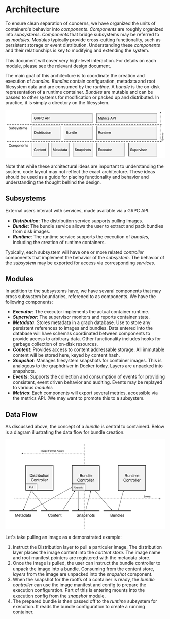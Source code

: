 # Architecture

To ensure clean separation of concerns, we have organized the units of
containerd's behavior into _components_. _Components_ are roughly organized
into _subsystems_. _Components_ that bridge subsystems may be referred to as
_modules_. _Modules_ typically provide cross-cutting functionality, such as
persistent storage or event distribution. Understanding these _components_ and
their relationships is key to modifying and extending the system.

This document will cover very high-level interaction. For details on each
module, please see the relevant design document.

The main goal of this architecture is to coordinate the creation and execution
of _bundles_.  _Bundles_ contain configuration, metadata and root filesystem
data and are consumed by the _runtime_. A _bundle_ is the on-disk
representation of a runtime container. _Bundles_ are mutable and can be passed
to other systems for modification or packed up and distributed. In practice, it
is simply a directory on the filesystem. 

![Architecture](architecture.png)

Note that while these architectural ideas are important to understanding the
system, code layout may not reflect the exact architecture. These ideas should
be used as a guide for placing functionality and behavior and understanding the
thought behind the design.

## Subsystems

External users interact with services, made available via a GRPC API.

- __*Distribution*__: The distribution service supports pulling images.
- __*Bundle*__: The bundle service allows the user to extract and pack bundles
  from disk images.
- __*Runtime*__: The runtime service supports the execution of _bundles_,
  including the creation of runtime containers.

Typically, each subsystem will have one or more related _controller_ components
that implement the behavior of the _subsystem_. The behavior of the _subsystem_
may be exported for access via corresponding _services_.

## Modules

In addition to the subsystems have, we have sevaral components that may cross
subsystem boundaries, referened to as components. We have the following
components:

- __*Executor*__: The executor implements the actual container runtime.
- __*Supervisor*__: The supervisor monitors and reports container state.
- __*Metadata*__: Stores metadata in a graph database. Use to store any
  persistent references to images and bundles. Data entered into the
  database will have schemas coordinated between components to provide access
  to arbitrary data. Other functionality includes hooks for garbage collection
  of on-disk resources.
- __*Content*__: Provides access to content addressable storage. All immutable
  content will be stored here, keyed by content hash.
- __*Snapshot*__: Manages filesystem snapshots for container images. This is
  analogous to the graphdriver in Docker today. Layers are unpacked into
  snapshots.
- __*Events*__: Supports the collection and consumption of events for providing
  consistent, event driven behavior and auditing. Events may be replayed to
  various _modules_
- __*Metrics*__: Each components will export several metrics, accessible via
  the metrics API. (We may want to promote this to a subsystem.

## Data Flow

As discussed above, the concept of a _bundle_ is central to containerd. Below
is a diagram illustrating the data flow for bundle creation.

![data-flow](data-flow.png)

Let's take pulling an image as a demonstrated example:

1. Instruct the Distribution layer to pull a particuler image. The distribution
   layer places the image content into the _content store_. The image name and
   root manifest pointers are registered with the metadata store.
2. Once the image is pulled, the user can instruct the bundle controller to
   unpack the image into a bundle. Consuming from the content store, _layers_
   from the image are unpacked into the _snapshot_ component.
3. When the snapshot for the rootfs of a container is ready, the _bundle
   controller_ can use the image manifest and config to prepare the execution
   configuration. Part of this is entering mounts into the execution config
   from the _snapshot_ module.
4. The prepared bundle is then passed off to the _runtime_ subsystem for
   execution. It reads the bundle configuration to create a running container.

